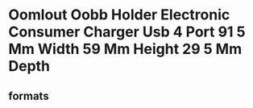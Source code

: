 # Oomlout Oobb Holder Electronic Consumer Charger Usb 4 Port 91 5 Mm Width 59 Mm Height 29 5 Mm Depth


## formats
